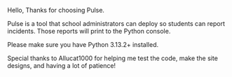 Hello, Thanks for choosing Pulse.

Pulse is a tool that school administrators can deploy so students can report incidents. Those reports will print to the Python console.

Please make sure you have Python 3.13.2+ installed.

Special thanks to Allucat1000 for helping me test the code, make the site designs, and having a lot of patience!
